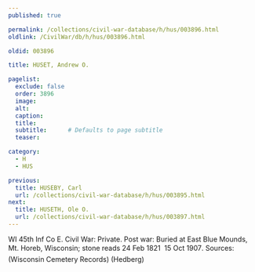 ```yaml
---
published: true

permalink: /collections/civil-war-database/h/hus/003896.html
oldlink: /CivilWar/db/h/hus/003896.html

oldid: 003896

title: HUSET, Andrew O.

pagelist:
  exclude: false
  order: 3896
  image: 
  alt:
  caption:
  title:
  subtitle:      # Defaults to page subtitle
  teaser:

category: 
  - H 
  - HUS

previous:
  title: HUSEBY, Carl
  url: /collections/civil-war-database/h/hus/003895.html  
next:
  title: HUSETH, Ole O.
  url: /collections/civil-war-database/h/hus/003897.html   
---
```

WI 45th Inf Co E. Civil War: Private. Post war: Buried at East Blue Mounds, Mt. Horeb, Wisconsin; stone reads &#147;24 Feb 1821 &#150; 15 Oct 1907&#148;. Sources: (Wisconsin Cemetery Records) (Hedberg)